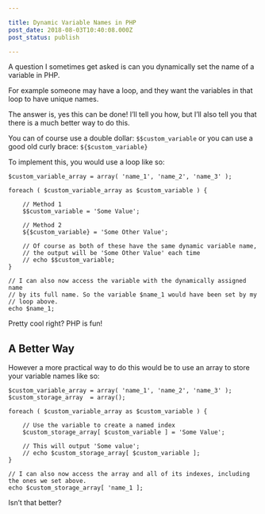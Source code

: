 ```yaml
---

title: Dynamic Variable Names in PHP
post_date: 2018-08-03T10:40:08.000Z
post_status: publish

---
```


A question I sometimes get asked is can you dynamically set the name of a variable in PHP.

For example someone may have a loop, and they want the variables in that loop to have unique names.

The answer is, yes this can be done! I’ll tell you how, but I’ll also tell you that there is a much better way to do this.

You can of course use a double dollar: `$$custom_variable` or you can use a good old curly brace: `${$custom_variable}`

To implement this, you would use a loop like so:

```
$custom_variable_array = array( 'name_1', 'name_2', 'name_3' );

foreach ( $custom_variable_array as $custom_variable ) {

    // Method 1
    $$custom_variable = 'Some Value';
    
    // Method 2
    ${$custom_variable} = 'Some Other Value';

    // Of course as both of these have the same dynamic variable name,
    // the output will be 'Some Other Value' each time
    // echo $$custom_variable;
}

// I can also now access the variable with the dynamically assigned name 
// by its full name. So the variable $name_1 would have been set by my 
// loop above.
echo $name_1;
```

Pretty cool right? PHP is fun!

A Better Way
------------

However a more practical way to do this would be to use an array to store your variable names like so:

```
$custom_variable_array = array( 'name_1', 'name_2', 'name_3' );
$custom_storage_array  = array();

foreach ( $custom_variable_array as $custom_variable ) {

    // Use the variable to create a named index
    $custom_storage_array[ $custom_variable ] = 'Some Value';

    // This will output 'Some value';
    // echo $custom_storage_array[ $custom_variable ];
}

// I can also now access the array and all of its indexes, including the ones we set above.
echo $custom_storage_array[ 'name_1 ];
```

Isn’t that better?